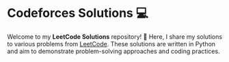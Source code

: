 # Codeforces Solutions 💻

Welcome to my **LeetCode Solutions** repository! 🎯 Here, I share my solutions to various problems from [LeetCode](https://leetcode.com/u/md_farhan_afsar/). These solutions are written in Python and aim to demonstrate problem-solving approaches and coding practices.
